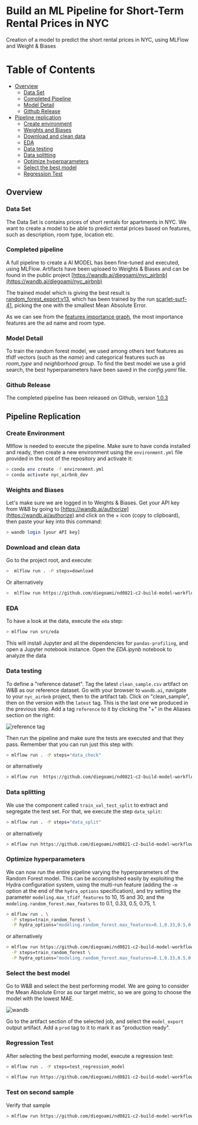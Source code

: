 # Build an ML Pipeline for Short-Term Rental Prices in NYC

Creation of a model to predict the short rental prices in NYC, using MLFlow and Weight & Biases

# Table of Contents
* [Overview](#Overview)
    * [Data Set](#Data-Set)
    * [Completed Pipeline](#Completed-Pipeline)
    * [Model Detail](#Model-Detail)
    * [Github Release](#Github-Release)
* [Pipeline replication](#Pipeline-Replication)
    * [Create environment](#Create-Environment)
    * [Weights and Biases](#Weights-and-Biases)
    * [Download and clean data](#Download-and-clean-data) 
    * [EDA](#EDA)
    * [Data testing](#Data-testing)
    * [Data splitting](#Data-splitting)
    * [Optimize hyperparameters](#Optimize-hyperparameters)
    * [Select the best model](#Select-the-best-model)
    * [Regression Test](#Regression-Test)


## Overview

### Data Set 

The Data Set is contains prices of short rentals for apartments in NYC. We want to create a model to be able to predict rental prices
based on features, such as description, room type, location etc.

### Completed pipeline

A full pipeline to create a AI MODEL has been fine-tuned and executed, using MLFlow. Artifacts have been uploaed to Weights & Biases and can be found
in the public project [https://wandb.ai/diegoami/nyc_airbnb](https://wandb.ai/diegoami/nyc_airbnb)

The trained model which is giving the best result is [
random_forest_export:v13](https://wandb.ai/diegoami/nyc_airbnb/artifacts/model_export/random_forest_export/979d7469850b7b5a180e), 
which has been trained by the run [scarlet-surf-41](https://wandb.ai/diegoami/nyc_airbnb/runs/3b3g3q4n/overview), picking the one with the smallest Mean Absolute Error. 

As we can see from the [features importance graph](https://wandb.ai/diegoami/nyc_airbnb/runs/3b3g3q4n), the most importance features are the
ad name and room type.

### Model Detail

To train the random forest model, we used among others text features as tfidf vectors (such as the _name_) and categorical features
such as _room_type_ and _neighborhood group_.
To find the best model we use a grid search, the best hyperparameters have been saved in the _config.yaml_ file. 


### Github Release

The completed pipeline has been released on Github, version [1.0.3](https://github.com/diegoami/nd0821-c2-build-model-workflow-starter/releases/tag/1.0.3)

## Pipeline Replication 

### Create Environment
Mlflow is needed to execute the pipeline.
Make sure to have conda installed and ready, then create a new environment using the ``environment.yml``
file provided in the root of the repository and activate it:

```bash
> conda env create -f environment.yml
> conda activate nyc_airbnb_dev
```

### Weights and Biases
Let's make sure we are logged in to Weights & Biases. Get your API key from W&B by going to 
[https://wandb.ai/authorize](https://wandb.ai/authorize) and click on the + icon (copy to clipboard), 
then paste your key into this command:

```bash
> wandb login [your API key]
```

### Download and clean data

Go to the project root, and execute:

```bash
>  mlflow run . -P steps=download

```

Or alternatively

```bash
>  mlflow run https://github.com/diegoami/nd0821-c2-build-model-workflow-starter.git -v 1.0.3 -P steps=download,basic_cleaning
```

### EDA

To have a look at the data, execute the `eda` step:
```bash
> mlflow run src/eda
```

This will install Jupyter and all the dependencies for `pandas-profiling`, and open a Jupyter notebook instance. 
Open the _EDA.ipynb_ notebook to analyze the data

### Data testing

To define a "reference dataset". Tag the latest ``clean_sample.csv`` artifact on W&B as our 
reference dataset. Go with your browser to ``wandb.ai``, navigate to your `nyc_airbnb` project, then to the
artifact tab. Click on "clean_sample", then on the version with the ``latest`` tag. This is the
last one we produced in the previous step. Add a tag ``reference`` to it by clicking the "+"
in the Aliases section on the right:

![reference tag](images/wandb-tag-data-test.png "adding a reference tag")
 
Then run the pipeline and make sure the tests are executed and that they pass. Remember that you can run just this
step with:

```bash
> mlflow run . -P steps="data_check"
```

or alternatively

```bash
> mlflow run  https://github.com/diegoami/nd0821-c2-build-model-workflow-starter.git -v 1.0.3 -P steps="data_check"
```


### Data splitting

We use the component called ``train_val_test_split`` to extract and segregate the test set. 
For that, we execute the step `data_split`:

```bash
> mlflow run . -P steps="data_split"
```

or alternatively

```bash
> mlflow run https://github.com/diegoami/nd0821-c2-build-model-workflow-starter.git -v 1.0.3 -P steps="data_split"
```


### Optimize hyperparameters
We can now run the entire pipeline varying the hyperparameters of the Random Forest model. This can be
accomplished easily by exploiting the Hydra configuration system, using the multi-run feature (adding the `-m` option 
at the end of the `hydra_options` specification), and try setting the parameter `modeling.max_tfidf_features` to 10, 15
and 30, and the `modeling.random_forest.max_features` to 0.1, 0.33, 0.5, 0.75, 1.


```bash
> mlflow run . \
  -P steps=train_random_forest \
  -P hydra_options="modeling.random_forest.max_features=0.1,0.33,0.5,0.75,1 modeling.max_tfidf_features=10,15,30 -m"
```
or alternatively

```bash
> mlflow run https://github.com/diegoami/nd0821-c2-build-model-workflow-starter.git -v 1.0.3 \
  -P steps=train_random_forest \
  -P hydra_options="modeling.random_forest.max_features=0.1,0.33,0.5,0.75,1 modeling.max_tfidf_features=10,15,30 -m"
```

### Select the best model
Go to W&B and select the best performing model. We are going to consider the Mean Absolute Error as our target metric,
so we are going to choose the model with the lowest MAE.

![wandb](images/wandb_select_best.gif "wandb")


Go to the artifact section of the selected job, and select the 
`model_export` output artifact.  Add a ``prod`` tag to it to mark it as 
"production ready".

### Regression Test

After selecting the best performing model, execute a regression test: 

```bash
> mlflow run . -P steps=test_regression_model
```

```bash
> mlflow run https://github.com/diegoami/nd0821-c2-build-model-workflow-starter.git -v 1.0.3 -P steps=test_regression_model
```

### Test on second sample

Verify that sample

```bash
> mlflow run https://github.com/diegoami/nd0821-c2-build-model-workflow-starter.git -v 1.0.3 -P hydra_options="etl.sample='sample2.csv'"
```



